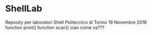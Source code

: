 # ShellLab
Reposity per laboratori Shell Politecnico di Torino 19 Novembre 2018
function print()
function scan()
ciao come va???
